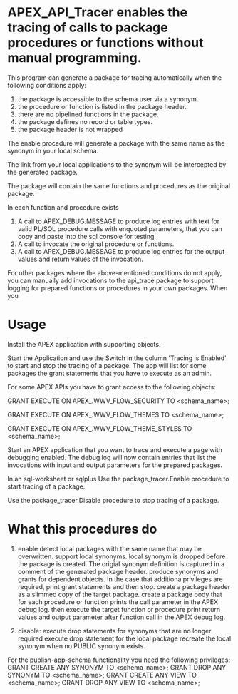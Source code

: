 # APEX_API_Tracer enables the tracing of calls to package procedures or functions without manual programming.

This program can generate a package for tracing automatically when the following conditions apply:

  1. the package is accessible to the schema user via a synonym.
  2. the procedure or function is listed in the package header.
  3. there are no pipelined functions in the package.
  4. the package defines no record or table types.
  5. the package header is not wrapped

The enable procedure will generate a package with the same name as the synonym in your local schema.

The link from your local applications to the synonym will be intercepted by the generated package.

The package will contain the same functions and procedures as the original package.

In each function and procedure exists 

  1. A call to APEX_DEBUG.MESSAGE to produce log entries with text for valid PL/SQL procedure calls with enquoted parameters, that you can copy and paste into the sql console for testing.
  2. A call to invocate the original procedure or functions.
  3. A call to APEX_DEBUG.MESSAGE to produce log entries for the output values and return values of the invocation.

For other packages where the above-mentioned conditions do not apply, you can manually add invocations to the api_trace package to support logging for prepared functions or procedures in your own packages. When you 

# Usage

Install the APEX application with supporting objects.

Start the Application and use the Switch in the column 'Tracing is Enabled' to start and stop the tracing of a package. The app will list for some packages the grant statements that you have to execute as an admin. 

For some APEX APIs you have to grant access to the following objects:

GRANT EXECUTE ON APEX_<version>.WWV_FLOW_SECURITY TO <schema_name>;

GRANT EXECUTE ON APEX_<version>.WWV_FLOW_THEMES TO <schema_name>;

GRANT EXECUTE ON APEX_<version>.WWV_FLOW_THEME_STYLES TO <schema_name>;

Start an APEX application that you want to trace and execute a page with debugging enabled. The debug log will now contain entries that list the invocations with input and output parameters for the prepared packages.


In an sql-worksheet or sqlplus
Use the package_tracer.Enable procedure to start tracing of a package.

Use the package_tracer.Disable procedure to stop tracing of a package.

# What this procedures do
1. enable
    detect local packages with the same name that may be overwritten.
    support local synonyms. 
        local synonym is dropped before the package is created.
        The origial synonym definition is captured in a comment of the generated package header.
    produce synonyms and grants for dependent objects.
    In the case that additiona privileges are required, print grant statements and then stop.
    create a package header as a slimmed copy of the target package.
    create a package body that for each procedure or function
        prints the call parameter in the APEX debug log.
        then execute the target function or procedure 
        print return values and output parameter after function call in the APEX debug log.

3. disable: 
    execute drop statements for synonyms that are no longer required 
    execute drop statement for the local package 
    recreate the local synonym when no PUBLIC synonym exists.


For the publish-app-schema functionality you need the following privileges:
GRANT CREATE ANY SYNONYM TO <schema_name>;
GRANT DROP ANY SYNONYM TO <schema_name>;
GRANT CREATE ANY VIEW TO <schema_name>;
GRANT DROP ANY VIEW TO <schema_name>;
